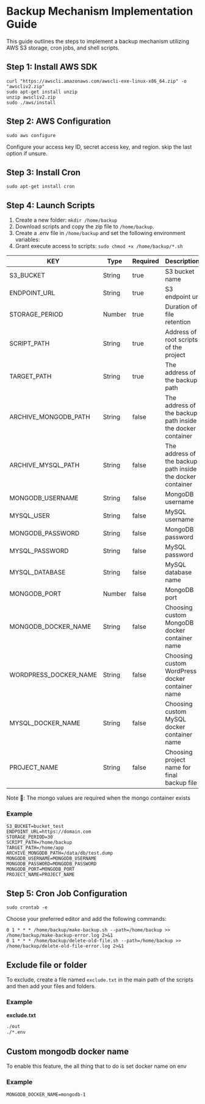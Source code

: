 # Backup Mechanism Implementation Guide

This guide outlines the steps to implement a backup mechanism utilizing AWS S3 storage, cron jobs, and shell scripts.

## Step 1: Install AWS SDK

```shell
curl "https://awscli.amazonaws.com/awscli-exe-linux-x86_64.zip" -o "awscliv2.zip"
sudo apt-get install unzip
unzip awscliv2.zip
sudo ./aws/install
```

## Step 2: AWS Configuration

```shell
sudo aws configure
```

Configure your access key ID, secret access key, and region. skip the last option if unsure.

## Step 3: Install Cron

```shell
sudo apt-get install cron
```

## Step 4: Launch Scripts

1. Create a new folder: `mkdir /home/backup`
2. Download scripts and copy the zip file to `/home/backup`.
3. Create a .env file in `/home/backup` and set the following environment variables:
4. Grant execute access to scripts: `sudo chmod +x /home/backup/*.sh`

| KEY                   | Type   | Required | Description                                                |
|-----------------------|--------|----------|------------------------------------------------------------|
| S3_BUCKET             | String | true     | S3 bucket name                                             |
| ENDPOINT_URL          | String | true     | S3 endpoint url                                            |
| STORAGE_PERIOD        | Number | true     | Duration of file retention                                 |
| SCRIPT_PATH           | String | true     | Address of root scripts of the project                     |
| TARGET_PATH           | String | true     | The address of the backup path                             |
| ARCHIVE_MONGODB_PATH  | String | false    | The address of the backup path inside the docker container |
| ARCHIVE_MYSQL_PATH    | String | false    | The address of the backup path inside the docker container |
| MONGODB_USERNAME      | String | false    | MongoDB username                                           |
| MYSQL_USER            | String | false    | MySQL username                                             |
| MONGODB_PASSWORD      | String | false    | MongoDB password                                           |
| MYSQL_PASSWORD        | String | false    | MySQL password                                             |
| MYSQL_DATABASE        | String | false    | MySQL database name                                        |
| MONGODB_PORT          | Number | false    | MongoDB port                                               |
| MONGODB_DOCKER_NAME   | String | false    | Choosing custom MongoDB docker container name              |
| WORDPRESS_DOCKER_NAME | String | false    | Choosing custom WordPress docker container name            |
| MYSQL_DOCKER_NAME     | String | false    | Choosing custom MySQL docker container name                |
| PROJECT_NAME          | String | false    | Choosing project name for final backup file                |

Note 📒: The mongo values are required when the mongo container exists

### Example

```text
S3_BUCKET=bucket_test
ENDPOINT_URL=https://domain.com
STORAGE_PERIOD=30
SCRIPT_PATH=/home/backup
TARGET_PATH=/home/app
ARCHIVE_MONGODB_PATH=/data/db/test.dump
MONGODB_USERNAME=MONGODB_USERNAME
MONGODB_PASSWORD=MONGODB_PASSWORD
MONGODB_PORT=MONGODB_PORT
PROJECT_NAME=PROJECT_NAME
```

## Step 5: Cron Job Configuration

```shell
sudo crontab -e
```

Choose your preferred editor and add the following commands:

```shell
0 1 * * * /home/backup/make-backup.sh --path=/home/backup >> /home/backup/make-backup-error.log 2>&1
0 1 * * * /home/backup/delete-old-file.sh --path=/home/backup >> /home/backup/delete-old-file-error.log 2>&1
```

## Exclude file or folder

To exclude, create a file named `exclude.txt` in the main path of the scripts and then add your files and folders.

### Example

**exclude.txt**

```txt
./out
./*.env
```

## Custom mongodb docker name

To enable this feature, the all thing that to do is set docker name on env

### Example

```shell
MONGODB_DOCKER_NAME=mongodb-1
```